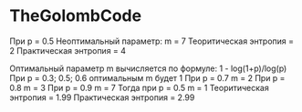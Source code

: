 # TheGolombCode
При p = 0.5
Неоптимальный параметр: m = 7
Теоритическая энтропия = 2
Практическая энтропия = 4

Оптимальный параметр m вычисляется по формуле: 1 - log(1+p)/log(p)
При p = 0.3; 0.5; 0.6 оптимальным m будет 1 
При p = 0.7 m = 2
При p = 0.8 m = 3
При p = 0.9 m = 7
Тогда при p = 0.5   m = 1
Теоритическая энтропия = 1.99
Практическая энтропия = 2.99

